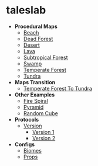 # taleslab

* **Procedural Maps**
    * [Beach](/codes/3dbeach/README.md)
    * [Dead Forest](/codes/3ddeadforest/README.md)
    * [Desert](/codes/3ddesert/README.md)
    * [Lava](/codes/3dlava/README.md)
    * [Subtropical Forest](/codes/3dsubtropicalforest/README.md)
    * [Swamp](/codes/3dswamp/README.md)
    * [Temperate Forest](/codes/3dtemperateforest/README.md)
    * [Tundra](/codes/3dtundra/README.md)
* **Maps Transition**
    * [Temperate Forest To Tundra](/codes/3dtemperateforesttotundra/README.md)
* **Other Examples**
    * [Fire Spiral](/codes/firespiral/README.md)
    * [Pyramid](/codes/pyramid/README.md)
    * [Random Cube](/codes/randomcube/README.md)
* **Protocols**
    * [Version](/versions/README.md)
        * [Version 1](/versions/v1/README.md)
        * [Version 2](/versions/v2/README.md)
* **Configs**
    * [Biomes](/configs/biomes.md)
    * [Props](/configs/props.md)